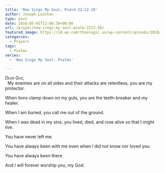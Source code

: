 ```yaml
---
title: 'Now Sings My Soul: Psalm 22:12-18'
author: Joseph Louthan
type: post
date: 2018-05-01T12:00:30+00:00
url: /prayer/now-sings-my-soul-psalm-2212-18/
featured_image: https://i0.wp.com/theologic.us/wp-content/uploads/2018/04/IMG_0994.jpg?resize=825%2C510
categories:
  - Prayers
tags:
  - Psalms
series:
  - 'Now Sings My Soul: Psalms'

---
```

<div style="font-variant: small-caps;">
  Dear God,
</div>
&nbsp;
My enemies are on all sides and their attacks are relentless, you are my protector.

When lions clamp down on my guts, you are the teeth-breaker and my healer.

When I am buried, you call me out of the ground.

When I was dead in my sins, you lived, died, and rose alive so that I might live.

You have never left me.

You have always been with me even when I did not know nor loved you.

You have always been there.

And I will forever worship you, my God.
